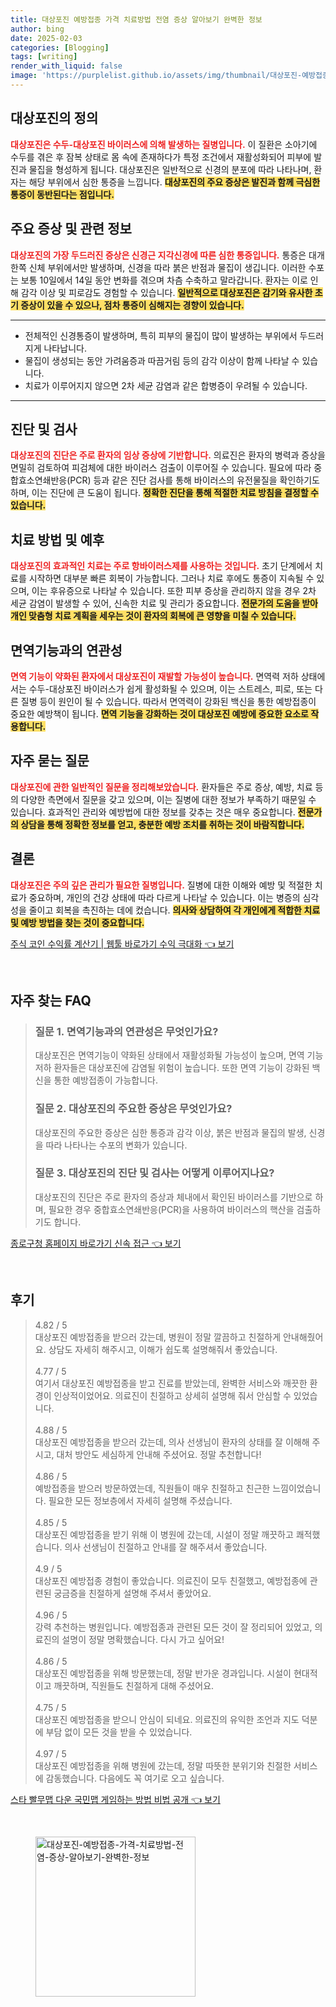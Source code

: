 ```yaml
---
title: 대상포진 예방접종 가격 치료방법 전염 증상 알아보기 완벽한 정보
author: bing
date: 2025-02-03
categories: [Blogging]
tags: [writing]
render_with_liquid: false
image: 'https://purplelist.github.io/assets/img/thumbnail/대상포진-예방접종-가격-치료방법-전염-증상-알아보기-완벽한-정보.webp'
---
```



<h2 id='대상포진의 정의'>대상포진의 정의</h2>

<p><b><span style="color: #ee2323;">대상포진은 수두-대상포진 바이러스에 의해 발생하는 질병입니다.</span></b> 이 질환은 소아기에 수두를 겪은 후 잠복 상태로 몸 속에 존재하다가 특정 조건에서 재활성화되어 피부에 발진과 물집을 형성하게 됩니다. 대상포진은 일반적으로 신경의 분포에 따라 나타나며, 환자는 해당 부위에서 심한 통증을 느낍니다. <b><span style="background-color: #ffe066;">대상포진의 주요 증상은 발진과 함께 극심한 통증이 동반된다는 점입니다.</span></b></p>

<h2 id='주요 증상 및 관련 정보'>주요 증상 및 관련 정보</h2>

<p><b><span style="color: #ee2323;">대상포진의 가장 두드러진 증상은 신경근 지각신경에 따른 심한 통증입니다.</span></b> 통증은 대개 한쪽 신체 부위에서만 발생하며, 신경을 따라 붉은 반점과 물집이 생깁니다. 이러한 수포는 보통 10일에서 14일 동안 변화를 겪으며 차츰 수축하고 말라갑니다. 환자는 이로 인해 감각 이상 및 피로감도 경험할 수 있습니다. <b><span style="background-color: #ffe066;">일반적으로 대상포진은 감기와 유사한 초기 증상이 있을 수 있으나, 점차 통증이 심해지는 경향이 있습니다.</span></b></p>

<hr />

<ul>
    <li>전체적인 신경통증이 발생하며, 특히 피부의 물집이 많이 발생하는 부위에서 두드러지게 나타납니다.</li>
    <li>물집이 생성되는 동안 가려움증과 따끔거림 등의 감각 이상이 함께 나타날 수 있습니다.</li>
    <li>치료가 이루어지지 않으면 2차 세균 감염과 같은 합병증이 우려될 수 있습니다.</li>
</ul>

<hr />

<h2 id='진단 및 검사'>진단 및 검사</h2>

<p><b><span style="color: #ee2323;">대상포진의 진단은 주로 환자의 임상 증상에 기반합니다.</span></b> 의료진은 환자의 병력과 증상을 면밀히 검토하여 피검체에 대한 바이러스 검출이 이루어질 수 있습니다. 필요에 따라 중합효소연쇄반응(PCR) 등과 같은 진단 검사를 통해 바이러스의 유전물질을 확인하기도 하며, 이는 진단에 큰 도움이 됩니다. <b><span style="background-color: #ffe066;">정확한 진단을 통해 적절한 치료 방침을 결정할 수 있습니다.</span></b></p>

<h2 id='치료 방법 및 예후'>치료 방법 및 예후</h2>

<p><b><span style="color: #ee2323;">대상포진의 효과적인 치료는 주로 항바이러스제를 사용하는 것입니다.</span></b> 초기 단계에서 치료를 시작하면 대부분 빠른 회복이 가능합니다. 그러나 치료 후에도 통증이 지속될 수 있으며, 이는 후유증으로 나타날 수 있습니다. 또한 피부 증상을 관리하지 않을 경우 2차 세균 감염이 발생할 수 있어, 신속한 치료 및 관리가 중요합니다. <b><span style="background-color: #ffe066;">전문가의 도움을 받아 개인 맞춤형 치료 계획을 세우는 것이 환자의 회복에 큰 영향을 미칠 수 있습니다.</span></b></p>

<h2 id='면역기능과의 연관성'>면역기능과의 연관성</h2>

<p><b><span style="color: #ee2323;">면역 기능이 약화된 환자에서 대상포진이 재발할 가능성이 높습니다.</span></b> 면역력 저하 상태에서는 수두-대상포진 바이러스가 쉽게 활성화될 수 있으며, 이는 스트레스, 피로, 또는 다른 질병 등이 원인이 될 수 있습니다. 따라서 면역력이 강화된 백신을 통한 예방접종이 중요한 예방책이 됩니다. <b><span style="background-color: #ffe066;">면역 기능을 강화하는 것이 대상포진 예방에 중요한 요소로 작용합니다.</span></b></p>

<h2 id='자주 묻는 질문'>자주 묻는 질문</h2>

<p><b><span style="color: #ee2323;">대상포진에 관한 일반적인 질문을 정리해보았습니다.</span></b> 환자들은 주로 증상, 예방, 치료 등의 다양한 측면에서 질문을 갖고 있으며, 이는 질병에 대한 정보가 부족하기 때문일 수 있습니다. 효과적인 관리와 예방법에 대한 정보를 갖추는 것은 매우 중요합니다. <b><span style="background-color: #ffe066;">전문가의 상담을 통해 정확한 정보를 얻고, 충분한 예방 조치를 취하는 것이 바람직합니다.</span></b></p>

<h2 id='결론'>결론</h2>

<p><b><span style="color: #ee2323;">대상포진은 주의 깊은 관리가 필요한 질병입니다.</span></b> 질병에 대한 이해와 예방 및 적절한 치료가 중요하며, 개인의 건강 상태에 따라 다르게 나타날 수 있습니다. 이는 병증의 심각성을 줄이고 회복을 촉진하는 데에 컸습니다. <b><span style="background-color: #ffe066;">의사와 상담하여 각 개인에게 적합한 치료 및 예방 방법을 찾는 것이 중요합니다.</span></b></p>


<p><a class="click-button" title="주식 코인 수익률 계산기 | 웹툴 바로가기 수익 극대화" href="https://purplelist.github.io/posts/%EC%A3%BC%EC%8B%9D-%EC%BD%94%EC%9D%B8-%EC%88%98%EC%9D%B5%EB%A5%A0-%EA%B3%84%EC%82%B0%EA%B8%B0-%EC%9B%B9%ED%88%B4-%EB%B0%94%EB%A1%9C%EA%B0%80%EA%B8%B0-%EC%88%98%EC%9D%B5-%EA%B7%B9%EB%8C%80%ED%99%94/" rel="dofollow">주식 코인 수익률 계산기 | 웹툴 바로가기 수익 극대화 👈 보기</a></p><br>
<h2 id='자주_찾는_FAQ'>자주 찾는 FAQ</h2>
<div itemscope="" itemtype="https://schema.org/FAQPage"> 
<blockquote> 
<div itemscope="" itemprop="mainEntity" itemtype="https://schema.org/Question"> 
<h3 itemprop="name">질문 1. 면역기능과의 연관성은 무엇인가요?</h3> 
<div itemscope="" itemprop="acceptedAnswer" itemtype="https://schema.org/Answer"> 
<span itemprop="text"> 
<p>대상포진은 면역기능이 약화된 상태에서 재활성화될 가능성이 높으며, 면역 기능 저하 환자들은 대상포진에 감염될 위험이 높습니다. 또한 면역 기능이 강화된 백신을 통한 예방접종이 가능합니다.</p> 
</span> 
</div> 
</div> 
<div itemscope="" itemprop="mainEntity" itemtype="https://schema.org/Question"> 
<h3 itemprop="name">질문 2. 대상포진의 주요한 증상은 무엇인가요?</h3> 
<div itemscope="" itemprop="acceptedAnswer" itemtype="https://schema.org/Answer"> 
<span itemprop="text"> 
<p>대상포진의 주요한 증상은 심한 통증과 감각 이상, 붉은 반점과 물집의 발생, 신경을 따라 나타나는 수포의 변화가 있습니다.</p> 
</span> 
</div> 
</div> 
<div itemscope="" itemprop="mainEntity" itemtype="https://schema.org/Question"> 
<h3 itemprop="name">질문 3. 대상포진의 진단 및 검사는 어떻게 이루어지나요?</h3> 
<div itemscope="" itemprop="acceptedAnswer" itemtype="https://schema.org/Answer"> 
<span itemprop="text"> 
<p>대상포진의 진단은 주로 환자의 증상과 체내에서 확인된 바이러스를 기반으로 하며, 필요한 경우 중합효소연쇄반응(PCR)을 사용하여 바이러스의 핵산을 검출하기도 합니다.</p> 
</span> 
</div> 
</div> 
</blockquote> 
</div>
<p><a class="click-button" title="종로구청 홈페이지 바로가기 신속 접근" href="https://purplelist.github.io/posts/%EC%A2%85%EB%A1%9C%EA%B5%AC%EC%B2%AD-%ED%99%88%ED%8E%98%EC%9D%B4%EC%A7%80-%EB%B0%94%EB%A1%9C%EA%B0%80%EA%B8%B0-%EC%8B%A0%EC%86%8D-%EC%A0%91%EA%B7%BC/" rel="dofollow">종로구청 홈페이지 바로가기 신속 접근 👈 보기</a></p><br>
<h2 id='후기'>후기</h2>
<div itemscope itemtype="https://schema.org/Product">
  <blockquote>
  <div itemprop="review" itemscope itemtype="https://schema.org/Review">
      <div itemprop="reviewRating" itemscope itemtype="https://schema.org/Rating"> <span itemprop="ratingValue">4.82</span> / <span itemprop="bestRating">5</span> </div>
      <span itemprop="reviewBody">대상포진 예방접종을 받으러 갔는데, 병원이 정말 깔끔하고 친절하게 안내해줬어요. 상담도 자세히 해주시고, 이해가 쉽도록 설명해줘서 좋았습니다.</span>
  </div>
  <br>
  <div itemprop="review" itemscope itemtype="https://schema.org/Review">
      <div itemprop="reviewRating" itemscope itemtype="https://schema.org/Rating"> <span itemprop="ratingValue">4.77</span> / <span itemprop="bestRating">5</span> </div>
      <span itemprop="reviewBody">여기서 대상포진 예방접종을 받고 진료를 받았는데, 완벽한 서비스와 깨끗한 환경이 인상적이었어요. 의료진이 친절하고 상세히 설명해 줘서 안심할 수 있었습니다.</span>
  </div>
  <br>
  <div itemprop="review" itemscope itemtype="https://schema.org/Review">
      <div itemprop="reviewRating" itemscope itemtype="https://schema.org/Rating"> <span itemprop="ratingValue">4.88</span> / <span itemprop="bestRating">5</span> </div>
      <span itemprop="reviewBody">대상포진 예방접종을 받으러 갔는데, 의사 선생님이 환자의 상태를 잘 이해해 주시고, 대처 방안도 세심하게 안내해 주셨어요. 정말 추천합니다!</span>
  </div>
  <br>
  <div itemprop="review" itemscope itemtype="https://schema.org/Review">
      <div itemprop="reviewRating" itemscope itemtype="https://schema.org/Rating"> <span itemprop="ratingValue">4.86</span> / <span itemprop="bestRating">5</span> </div>
      <span itemprop="reviewBody">예방접종을 받으러 방문하였는데, 직원들이 매우 친절하고 친근한 느낌이었습니다. 필요한 모든 정보층에서 자세히 설명해 주셨습니다.</span>
  </div>
  <br>
  <div itemprop="review" itemscope itemtype="https://schema.org/Review">
      <div itemprop="reviewRating" itemscope itemtype="https://schema.org/Rating"> <span itemprop="ratingValue">4.85</span> / <span itemprop="bestRating">5</span> </div>
      <span itemprop="reviewBody">대상포진 예방접종을 받기 위해 이 병원에 갔는데, 시설이 정말 깨끗하고 쾌적했습니다. 의사 선생님이 친절하고 안내를 잘 해주셔서 좋았습니다.</span>
  </div>
  <br>
  <div itemprop="review" itemscope itemtype="https://schema.org/Review">
      <div itemprop="reviewRating" itemscope itemtype="https://schema.org/Rating"> <span itemprop="ratingValue">4.9</span> / <span itemprop="bestRating">5</span> </div>
      <span itemprop="reviewBody">대상포진 예방접종 경험이 좋았습니다. 의료진이 모두 친절했고, 예방접종에 관련된 궁금증을 친절하게 설명해 주셔서 좋았어요.</span>
  </div>
  <br>
  <div itemprop="review" itemscope itemtype="https://schema.org/Review">
      <div itemprop="reviewRating" itemscope itemtype="https://schema.org/Rating"> <span itemprop="ratingValue">4.96</span> / <span itemprop="bestRating">5</span> </div>
      <span itemprop="reviewBody">강력 추천하는 병원입니다. 예방접종과 관련된 모든 것이 잘 정리되어 있었고, 의료진의 설명이 정말 명확했습니다. 다시 가고 싶어요!</span>
  </div>
  <br>
  <div itemprop="review" itemscope itemtype="https://schema.org/Review">
      <div itemprop="reviewRating" itemscope itemtype="https://schema.org/Rating"> <span itemprop="ratingValue">4.86</span> / <span itemprop="bestRating">5</span> </div>
      <span itemprop="reviewBody">대상포진 예방접종을 위해 방문했는데, 정말 반가운 경과입니다. 시설이 현대적이고 깨끗하며, 직원들도 친절하게 대해 주셨어요.</span>
  </div>
  <br>
  <div itemprop="review" itemscope itemtype="https://schema.org/Review">
      <div itemprop="reviewRating" itemscope itemtype="https://schema.org/Rating"> <span itemprop="ratingValue">4.75</span> / <span itemprop="bestRating">5</span> </div>
      <span itemprop="reviewBody">대상포진 예방접종을 받으니 안심이 되네요. 의료진의 유익한 조언과 지도 덕분에 부담 없이 모든 것을 받을 수 있었습니다.</span>
  </div>
  <br>
  <div itemprop="review" itemscope itemtype="https://schema.org/Review">
      <div itemprop="reviewRating" itemscope itemtype="https://schema.org/Rating"> <span itemprop="ratingValue">4.97</span> / <span itemprop="bestRating">5</span> </div>
      <span itemprop="reviewBody">대상포진 예방접종을 위해 병원에 갔는데, 정말 따뜻한 분위기와 친절한 서비스에 감동했습니다. 다음에도 꼭 여기로 오고 싶습니다.</span>
  </div>
  </blockquote>
</div>
<p><a class="click-button" title="스타 빨무맵 다운 국민맵 게임하는 방법 비법 공개" href="https://purplelist.github.io/posts/%EC%8A%A4%ED%83%80-%EB%B9%A8%EB%AC%B4%EB%A7%B5-%EB%8B%A4%EC%9A%B4-%EA%B5%AD%EB%AF%BC%EB%A7%B5-%EA%B2%8C%EC%9E%84%ED%95%98%EB%8A%94-%EB%B0%A9%EB%B2%95-%EB%B9%84%EB%B2%95-%EA%B3%B5%EA%B0%9C/" rel="dofollow">스타 빨무맵 다운 국민맵 게임하는 방법 비법 공개 👈 보기</a></p><br>
<figure class="image"><img src="https://purplelist.github.io/assets/img/thumbnail/대상포진-예방접종-가격-치료방법-전염-증상-알아보기-완벽한-정보.webp" alt="대상포진-예방접종-가격-치료방법-전염-증상-알아보기-완벽한-정보" width="256" height="256"></figure>